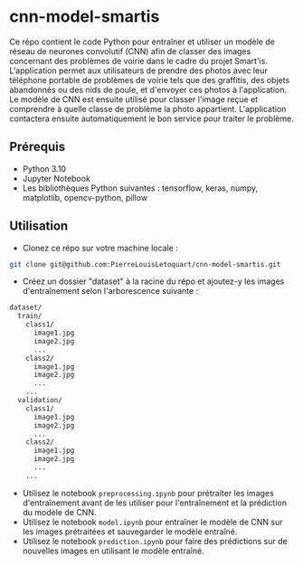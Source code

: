 # cnn-model-smartis

Ce répo contient le code Python pour entraîner et utiliser un modèle de réseau de neurones convolutif (CNN) afin de classer des images concernant des problèmes de voirie dans le cadre du projet Smart'is. L'application permet aux utilisateurs de prendre des photos avec leur téléphone portable de problèmes de voirie tels que des graffitis, des objets abandonnés ou des nids de poule, et d'envoyer ces photos à l'application. Le modèle de CNN est ensuite utilisé pour classer l'image reçue et comprendre à quelle classe de problème la photo appartient. L'application contactera ensuite automatiquement le bon service pour traiter le problème.

## Prérequis

- Python 3.10
- Jupyter Notebook
- Les bibliothèques Python suivantes : tensorflow, keras, numpy, matplotlib, opencv-python, pillow

## Utilisation

- Clonez ce répo sur votre machine locale :

```sh
git clone git@github.com:PierreLouisLetoquart/cnn-model-smartis.git
```

- Créez un dossier "dataset" à la racine du répo et ajoutez-y les images d'entraînement selon l'arborescence suivante :

```markdown
dataset/
  train/
    class1/
      image1.jpg
      image2.jpg
      ...
    class2/
      image1.jpg
      image2.jpg
      ...
    ...
  validation/
    class1/
      image1.jpg
      image2.jpg
      ...
    class2/
      image1.jpg
      image2.jpg
      ...
    ...
```

- Utilisez le notebook `preprocessing.ipynb` pour prétraiter les images d'entraînement avant de les utiliser pour l'entraînement et la prédiction du modèle de CNN.
- Utilisez le notebook `model.ipynb` pour entraîner le modèle de CNN sur les images prétraitées et sauvegarder le modèle entraîné.
- Utilisez le notebook `prediction.ipynb` pour faire des prédictions sur de nouvelles images en utilisant le modèle entraîné.
